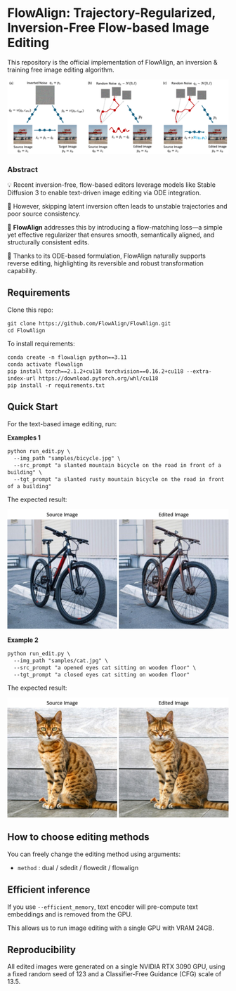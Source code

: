 # FlowAlign: Trajectory-Regularized, Inversion-Free Flow-based Image Editing

This repository is the official implementation of FlowAlign, an inversion & training free image editing algorithm. 

![concept](assets/concept.jpg)

### Abstract

💡 Recent inversion-free, flow-based editors leverage models like Stable Diffusion 3 to enable text-driven image editing via ODE integration.

🤔 However, skipping latent inversion often leads to unstable trajectories and poor source consistency.

🚀 **FlowAlign** addresses this by introducing a flow-matching loss—a simple yet effective regularizer that ensures smooth, semantically aligned, and structurally consistent edits.

🌟 Thanks to its ODE-based formulation, FlowAlign naturally supports reverse editing, highlighting its reversible and robust transformation capability.

## Requirements

Clone this repo:
```
git clone https://github.com/FlowAlign/FlowAlign.git
cd FlowAlign
```

To install requirements:

```
conda create -n flowalign python==3.11
conda activate flowalign
pip install torch==2.1.2+cu118 torchvision==0.16.2+cu118 --extra-index-url https://download.pytorch.org/whl/cu118
pip install -r requirements.txt
```

## Quick Start
For the text-based image editing, run:

**Examples 1**
```
python run_edit.py \
  --img_path "samples/bicycle.jpg" \
  --src_prompt "a slanted mountain bicycle on the road in front of a building" \
  --tgt_prompt "a slanted rusty mountain bicycle on the road in front of a building"
```

The expected result:

![result](assets/result1.jpg)


**Example 2**

```
python run_edit.py \
  --img_path "samples/cat.jpg" \
  --src_prompt "a opened eyes cat sitting on wooden floor" \
  --tgt_prompt "a closed eyes cat sitting on wooden floor"
```

The expected result:

![result2](assets/result2.jpg)


## How to choose editing methods

You can freely change the editing method using arguments:
- `method` : dual / sdedit / flowedit / flowalign


## Efficient inference

If you use `--efficient_memory`, text encoder will pre-compute text embeddings and is removed from the GPU.

This allows us to run image editing with a single GPU with VRAM 24GB.


## Reproducibility
All edited images were generated on a single NVIDIA RTX 3090 GPU, using a fixed random seed of 123 and a Classifier-Free Guidance (CFG) scale of 13.5.

<!-- 
## Pre-trained Models

You can download pretrained models here:

- [My awesome model](https://drive.google.com/mymodel.pth) trained on ImageNet using parameters x,y,z. 

>📋  Give a link to where/how the pretrained models can be downloaded and how they were trained (if applicable).  Alternatively you can have an additional column in your results table with a link to the models.

## Results

Our model achieves the following performance on :

### [Image Classification on ImageNet](https://paperswithcode.com/sota/image-classification-on-imagenet)

| Model name         | Top 1 Accuracy  | Top 5 Accuracy |
| ------------------ |---------------- | -------------- |
| My awesome model   |     85%         |      95%       |

>📋  Include a table of results from your paper, and link back to the leaderboard for clarity and context. If your main result is a figure, include that figure and link to the command or notebook to reproduce it. 


## Contributing

>📋  Pick a licence and describe how to contribute to your code repository.  -->
